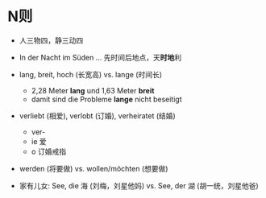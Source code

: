# N则

* 人三物四，静三动四

* In der Nacht im Süden ... 先时间后地点，天**时地**利

* lang, breit, hoch (长宽高) vs. lange (时间长)
  * 2,28 Meter **lang** und 1,63 Meter **breit**
  * damit sind die Probleme **lange** nicht beseitigt

* verliebt (相爱), verlobt (订婚), verheiratet (结婚)
  * ver-
  * ie 爱
  * o 订婚戒指

* werden (将要做) vs. wollen/möchten (想要做)

* 家有儿女: See, die 海 (刘梅，刘星他妈) vs. See, der 湖 (胡一统，刘星他爸)
